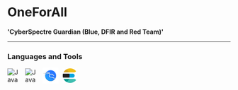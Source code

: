 # OneForAll
**'CyberSpectre Guardian (Blue, DFIR and Red Team)'**

---

### Languages and Tools
<div style="display: flex; align-items: center;">
  <img align="left" alt="Java" width="30px" style="padding-right:10px;" src="https://cdn.jsdelivr.net/gh/devicons/devicon/icons/java/java-original.svg"/>
  <img align="left" alt="Java" width="30px" style="padding-right:10px;" src="https://cdn.jsdelivr.net/gh/devicons/devicon/icons/python/python-original.svg"/>
  <img align="left" alt="Java" width="35px" style="padding-right:10px;" src="https://github.com/OneForAlldotPY/OneForAlldotPy/blob/main/icons/kali.png"/>    
  <img align="left" alt="Java" width="30px" style="padding-right:10px;" src="https://github.com/OneForAlldotPY/OneForAlldotPy/raw/main/icons/elk.png"/>
</div>
  
<!--
**OneForAlldotPY/OneForAlldotPy** is a ✨ _special_ ✨ repository because its `README.md` (this file) appears on your GitHub profile.
![Git_Hub](https://github.com/OneForAlldotPY/OneForAlldotPy/assets/138803282/7fd42622-f8b6-4176-a819-0bc173b0bd58)
Here are some ideas to get you started:

- 🔭 I’m currently working on ...
- 🌱 I’m currently learning ...
- 👯 I’m looking to collaborate on ...
- 🤔 I’m looking for help with ...
- 💬 Ask me about ...
- 📫 How to reach me: ...
- 😄 Pronouns: ...
- ⚡ Fun fact: ...
-->
